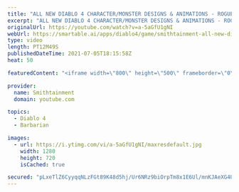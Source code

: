 ```yaml
---
title: "ALL NEW DIABLO 4 CHARACTER/MONSTER DESIGNS & ANIMATIONS - ROGUE -  BARBARIAN - DIABLO 4 GAMEPLAY"
excerpt: "ALL NEW DIABLO 4 CHARACTER/MONSTER DESIGNS & ANIMATIONS - ROGUE - BARBARIAN - DIABLO 4 GAMEPLAY Art is a critical part of what makes ..."
originalUrl: https://youtube.com/watch?v=a-5aGfU1gNI
webUrl: https://smartable.ai/apps/diablo4/game/smithtainment-all-new-diablo-4-charactermonster-designs-animations-rogue-barbarian-diablo-4-gameplay/
type: video
length: PT12M49S
publishedDateTime: 2021-07-05T18:15:58Z
heat: 50

featuredContent: "<iframe width=\"800\" height=\"500\" frameborder=\"0\" src=\"https://www.youtube.com/embed/a-5aGfU1gNI\" allow=\"accelerometer; autoplay; encrypted-media; gyroscope; picture-in-picture\" allowfullscreen></iframe>"

provider:
  name: Smithtainment
  domain: youtube.com

topics:
  - Diablo 4
  - Barbarian

images:
  - url: https://i.ytimg.com/vi/a-5aGfU1gNI/maxresdefault.jpg
    width: 1280
    height: 720
    isCached: true

secured: "pLxeTlZ6CyyqqNLzFGt89K48d5hj/Ur6NRz9biOrpTm8x1E6Ul/mnKJAeXG4U/B1wM1H50VKC/MqgHKVTdpoblJQatmx5nl0S8PbJ95rkzXrljtHCMQ3P363fE1qLeVI5tN8IecTO7TYVer0BAK5XGn30349/X5kJ+Ct3qjVGUOfhUs8ATRoE0Thhuj3aTyI7lafNzq/32zKxxVlihNhxCmcLr7tb9e4ML0V55GMUI2aWN12GYZdmxjcrGEDgyestP7HpN3Ex3adjotApEzkaS75p+qFlNULZCC/aQcRKy18LbpvObAoX3PMIS6ZbysGeXuo3rRYzM6LCBeiHsdRnsm7J/44mdq8D7AL94CGH4r+4JxbAopr/wnQzISR9HDSCNyFiVPr+2MfzuU78nvRDtn8YdridvVUGF7IpnH3Vxc=;yUT2b3KTSTfAU5lAcVTp0Q=="
---
```


